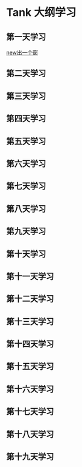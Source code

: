 # Tank 大纲学习
## 第一天学习

[new出一个窗](https://github.com/sanzhixiong19860117/Tank/blob/master/day01/day01.md)

## 第二天学习

## 第三天学习

## 第四天学习

## 第五天学习

## 第六天学习

## 第七天学习

## 第八天学习

## 第九天学习

## 第十天学习

## 第十一天学习

## 第十二天学习

## 第十三天学习

## 第十四天学习

## 第十五天学习

## 第十六天学习

## 第十七天学习

## 第十八天学习

## 第十九天学习